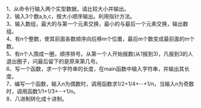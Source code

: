 1、从命令行输入两个实型数据，请比较大小并输出。  
2、输入3个数a,b,c，按大小顺序输出。利用指针方法。  
3、输入数组，最大的与第一个元素交换，最小的与最后一个元素交换，输出数组。  
4、有n个整数，使其前面各数顺序向后移m个位置，最后m个数变成最前面的m个数。  
5、有n个人围成一圈，顺序排号。从第一个人开始报数(从1报到3)，凡报到3的人退出圈子，问最后留下的是原来第几号。  
6、写一个函数，求一个字符串的长度，在main函数中输入字符串，并输出其长度。  
7、编写一个函数，输入n为偶数时，调用函数求1/2+1/4+···+1/n，当输入n为奇数时，调用函数1/1+1/3+···+1/n。  
8、八进制转化成十进制。